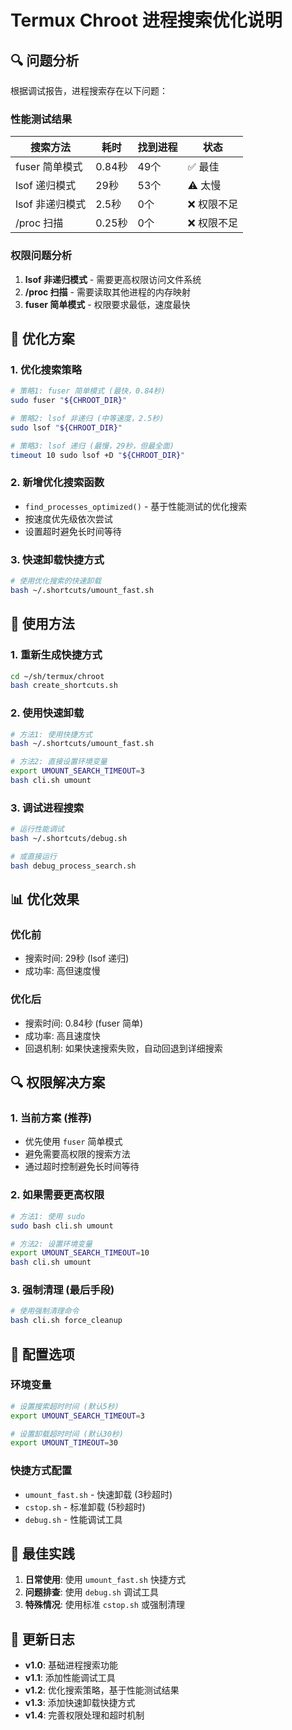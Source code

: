 # Termux Chroot 进程搜索优化说明

## 🔍 问题分析

根据调试报告，进程搜索存在以下问题：

### 性能测试结果
| 搜索方法 | 耗时 | 找到进程 | 状态 |
|---------|------|----------|------|
| fuser 简单模式 | 0.84秒 | 49个 | ✅ 最佳 |
| lsof 递归模式 | 29秒 | 53个 | ⚠️ 太慢 |
| lsof 非递归模式 | 2.5秒 | 0个 | ❌ 权限不足 |
| /proc 扫描 | 0.25秒 | 0个 | ❌ 权限不足 |

### 权限问题分析
1. **lsof 非递归模式** - 需要更高权限访问文件系统
2. **/proc 扫描** - 需要读取其他进程的内存映射
3. **fuser 简单模式** - 权限要求最低，速度最快

## 🚀 优化方案

### 1. 优化搜索策略
```bash
# 策略1: fuser 简单模式 (最快，0.84秒)
sudo fuser "${CHROOT_DIR}"

# 策略2: lsof 非递归 (中等速度，2.5秒)
sudo lsof "${CHROOT_DIR}"

# 策略3: lsof 递归 (最慢，29秒，但最全面)
timeout 10 sudo lsof +D "${CHROOT_DIR}"
```

### 2. 新增优化搜索函数
- `find_processes_optimized()` - 基于性能测试的优化搜索
- 按速度优先级依次尝试
- 设置超时避免长时间等待

### 3. 快速卸载快捷方式
```bash
# 使用优化搜索的快速卸载
bash ~/.shortcuts/umount_fast.sh
```

## 🔧 使用方法

### 1. 重新生成快捷方式
```bash
cd ~/sh/termux/chroot
bash create_shortcuts.sh
```

### 2. 使用快速卸载
```bash
# 方法1: 使用快捷方式
bash ~/.shortcuts/umount_fast.sh

# 方法2: 直接设置环境变量
export UMOUNT_SEARCH_TIMEOUT=3
bash cli.sh umount
```

### 3. 调试进程搜索
```bash
# 运行性能调试
bash ~/.shortcuts/debug.sh

# 或直接运行
bash debug_process_search.sh
```

## 📊 优化效果

### 优化前
- 搜索时间: 29秒 (lsof 递归)
- 成功率: 高但速度慢

### 优化后
- 搜索时间: 0.84秒 (fuser 简单)
- 成功率: 高且速度快
- 回退机制: 如果快速搜索失败，自动回退到详细搜索

## 🔍 权限解决方案

### 1. 当前方案 (推荐)
- 优先使用 `fuser` 简单模式
- 避免需要高权限的搜索方法
- 通过超时控制避免长时间等待

### 2. 如果需要更高权限
```bash
# 方法1: 使用 sudo
sudo bash cli.sh umount

# 方法2: 设置环境变量
export UMOUNT_SEARCH_TIMEOUT=10
bash cli.sh umount
```

### 3. 强制清理 (最后手段)
```bash
# 使用强制清理命令
bash cli.sh force_cleanup
```

## 📝 配置选项

### 环境变量
```bash
# 设置搜索超时时间 (默认5秒)
export UMOUNT_SEARCH_TIMEOUT=3

# 设置卸载超时时间 (默认30秒)
export UMOUNT_TIMEOUT=30
```

### 快捷方式配置
- `umount_fast.sh` - 快速卸载 (3秒超时)
- `cstop.sh` - 标准卸载 (5秒超时)
- `debug.sh` - 性能调试工具

## 🎯 最佳实践

1. **日常使用**: 使用 `umount_fast.sh` 快捷方式
2. **问题排查**: 使用 `debug.sh` 调试工具
3. **特殊情况**: 使用标准 `cstop.sh` 或强制清理

## 🔄 更新日志

- **v1.0**: 基础进程搜索功能
- **v1.1**: 添加性能调试工具
- **v1.2**: 优化搜索策略，基于性能测试结果
- **v1.3**: 添加快速卸载快捷方式
- **v1.4**: 完善权限处理和超时机制 